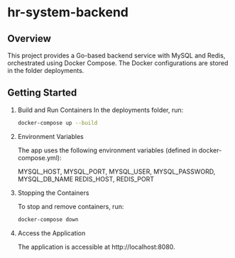 # hr-system-backend

## Overview
This project provides a Go-based backend service with MySQL and Redis, orchestrated using Docker Compose. 
The Docker configurations are stored in the folder deployments.

## Getting Started

1. Build and Run Containers
In the deployments folder, run:

    ```bash
    docker-compose up --build
    ```

2. Environment Variables

    The app uses the following environment variables (defined in docker-compose.yml):
    
    MYSQL_HOST, MYSQL_PORT, MYSQL_USER, MYSQL_PASSWORD, MYSQL_DB_NAME
    REDIS_HOST, REDIS_PORT

3. Stopping the Containers

   To stop and remove containers, run:
   ```bash
   docker-compose down
   ```
   
4. Access the Application

    The application is accessible at http://localhost:8080.
